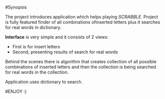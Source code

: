 #Synopsis

The project introduces application which helps playing *SCRABBLE*. 
Project is fully featured finder of all combinations ofinserted letters
plus it searches for real words in dictionary.

**Interface** is very simple and it consists of 2 views:

* First is for insert letters
* Second, presenting results of search for real words

Behind the scenes there is algorithm that creates collection of all possible combinations of inserted letters
and then the collection is being searched for real words in the collection.

Application uses dictionary to search.

#ENJOY :)



